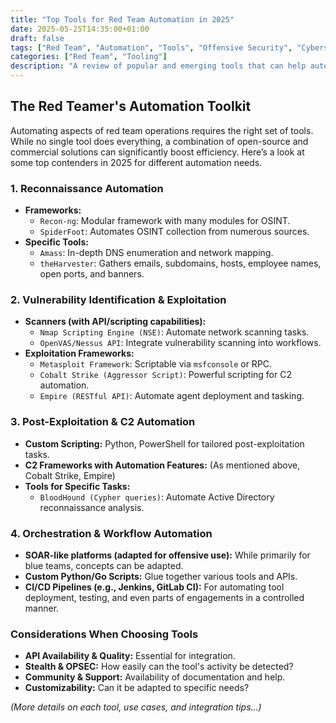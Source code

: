 ```yaml
---
title: "Top Tools for Red Team Automation in 2025"
date: 2025-05-25T14:35:00+01:00
draft: false
tags: ["Red Team", "Automation", "Tools", "Offensive Security", "Cybersecurity Tools"]
categories: ["Red Team", "Tooling"]
description: "A review of popular and emerging tools that can help automate various stages of red team engagements."
---
```


## The Red Teamer's Automation Toolkit

Automating aspects of red team operations requires the right set of tools. While no single tool does everything, a combination of open-source and commercial solutions can significantly boost efficiency. Here’s a look at some top contenders in 2025 for different automation needs.

### 1. Reconnaissance Automation

-   **Frameworks:**
    -   `Recon-ng`: Modular framework with many modules for OSINT.
    -   `SpiderFoot`: Automates OSINT collection from numerous sources.
-   **Specific Tools:**
    -   `Amass`: In-depth DNS enumeration and network mapping.
    -   `theHarvester`: Gathers emails, subdomains, hosts, employee names, open ports, and banners.

### 2. Vulnerability Identification & Exploitation

-   **Scanners (with API/scripting capabilities):**
    -   `Nmap Scripting Engine (NSE)`: Automate network scanning tasks.
    -   `OpenVAS/Nessus API`: Integrate vulnerability scanning into workflows.
-   **Exploitation Frameworks:**
    -   `Metasploit Framework`: Scriptable via `msfconsole` or RPC.
    -   `Cobalt Strike (Aggressor Script)`: Powerful scripting for C2 automation.
    -   `Empire (RESTful API)`: Automate agent deployment and tasking.

### 3. Post-Exploitation & C2 Automation

-   **Custom Scripting:** Python, PowerShell for tailored post-exploitation tasks.
-   **C2 Frameworks with Automation Features:** (As mentioned above, Cobalt Strike, Empire)
-   **Tools for Specific Tasks:**
    -   `BloodHound (Cypher queries)`: Automate Active Directory reconnaissance analysis.

### 4. Orchestration & Workflow Automation

-   **SOAR-like platforms (adapted for offensive use):** While primarily for blue teams, concepts can be adapted.
-   **Custom Python/Go Scripts:** Glue together various tools and APIs.
-   **CI/CD Pipelines (e.g., Jenkins, GitLab CI):** For automating tool deployment, testing, and even parts of engagements in a controlled manner.

### Considerations When Choosing Tools

-   **API Availability & Quality:** Essential for integration.
-   **Stealth & OPSEC:** How easily can the tool's activity be detected?
-   **Community & Support:** Availability of documentation and help.
-   **Customizability:** Can it be adapted to specific needs?

*(More details on each tool, use cases, and integration tips...)*
